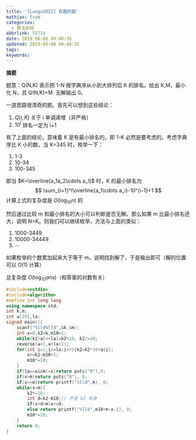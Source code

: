```yaml
---
title: '[Luogu2022] 有趣的数'
mathjax: true
categories:
  - 算法杂烩
abbrlink: 55714
date: 2019-06-08 09:40:35
updated: 2019-06-08 09:40:35
tags:
keywords:
---
```


**摘要**

题意：Q(N,K) 表示把 1-N 按字典序从小到大排列后 K 的排名。给出 K,M，最小化 N，且 Q(N,K)=M. 无解输出 0。

<!--more-->

一道思路很清奇的题。首先可以想到这些结论：

1. $Q(i,K)$ 关于 i 单调递增（非严格）
2. $10^i$ 排名一定为 i+1

有了上面的结论，意味着 K 是有最小排名的。即 1-K 必然是要考虑的。考虑字典序比 K 小的数，当 K=345 时，枚举一下：

1. 1-3
2. 10-34
3. 100-345

即当 $K=\overline{a_1a_2\cdots a_l}$ 时，K 的最小排名为
$$
\sum_{i=1}^l\overline{a_1\cdots a_i}-10^{i-1}+1
$$
计算上式的复杂度是 $O(\log_{10}n)$ 的

然后通过比较 m 和最小排名的大小可以判断是否无解。那么如果 m 比最小排名还大，说明 N>K。则我们可以继续枚举，方法与上面的类似：

1. 1000-3449
2. 10000-34449
3. $\cdots$

如果枚举的个数累加起来大于等于 m，说明找到解了，于是输出即可（解的位置可以 O(1) 计算）

总复杂度 $O(\log_{10}ans)$（和答案的对数有关）

```cpp
#include<cstdio>
#include<algorithm>
#define int long long
using namespace std;
int k,m;
int a[20],la;
signed main(){
    scanf("%lld%lld",&k,&m);
    int x=0,k2=k,m10=1;
    while(k2)a[++la]=k2%10, k2/=10;
    reverse(a+1,a+la+1);
    for(int i=1;i<=la;i++){k2=k2*10+a[i];
        x+=k2-m10+1;
        m10*=10;
    }
    if(la==x&&m!=x)return puts("0"),0;
    if(x>m)return puts("0"), 0;
    if(x==m)return printf("%lld",k), 0;
    while(x<m){
        k2*=10;
        int d=k2-m10;// 不含 k2 本身
        if(x+d<m)x+=d;
        else return printf("%lld",m10+m-x-1), 0;
        m10*=10;
    }
    return 0;
}
```

